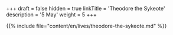 +++
draft = false
hidden = true
linkTitle = 'Theodore the Sykeote'
description = '5 May'
weight = 5
+++

{{% include file="content/en/lives/theodore-the-sykeote.md" %}}

